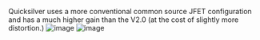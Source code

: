 Quicksilver uses a more conventional common source JFET configuration and has a much higher gain than the V2.0 (at the cost of slightly more distortion.)
![image](https://github.com/user-attachments/assets/9a69c0d9-d408-43bd-9f3a-4d45dd603da8)
![image](https://github.com/user-attachments/assets/7ae88edb-a6d9-49e0-b215-a00ebf1bd48f)
